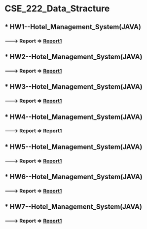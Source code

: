 # CSE_222_Data_Stracture
## * HW1--Hotel_Management_System(JAVA) 
### ---> Report => [Report1](../blob/master/LICENSE)
## * HW2--Hotel_Management_System(JAVA) 
### ---> Report => [Report1](../blob/master/LICENSE)
## * HW3--Hotel_Management_System(JAVA) 
### ---> Report => [Report1](../blob/master/LICENSE)
## * HW4--Hotel_Management_System(JAVA) 
### ---> Report => [Report1](../blob/master/LICENSE)
## * HW5--Hotel_Management_System(JAVA) 
### ---> Report => [Report1](../blob/master/LICENSE)
## * HW6--Hotel_Management_System(JAVA) 
### ---> Report => [Report1](../blob/master/LICENSE)
## * HW7--Hotel_Management_System(JAVA) 
### ---> Report => [Report1](../blob/master/LICENSE)

